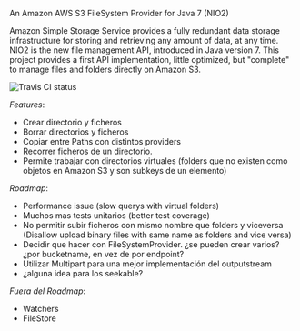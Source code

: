 An Amazon AWS S3 FileSystem Provider for Java 7 (NIO2)

Amazon Simple Storage Service provides a fully redundant data storage infrastructure for storing and retrieving any amount of data, at any time.
NIO2 is the new file management API, introduced in Java version 7. 
This project provides a first API implementation, little optimized, but "complete" to manage files and folders directly on Amazon S3.

<img src="https://travis-ci.org/jarnaiz/Amazon-S3-FileSystem-NIO2.png" alt="Travis CI status"/>

*Features*:

* Crear directorio y ficheros
* Borrar directorios y ficheros
* Copiar entre Paths con distintos providers
* Recorrer ficheros de un directorio.
* Permite trabajar con directorios virtuales (folders que no existen como objetos en Amazon S3 y son subkeys de un elemento)

*Roadmap*:

* Performance issue (slow querys with virtual folders)
* Muchos mas tests unitarios (better test coverage)
* No permitir subir ficheros con mismo nombre que folders y viceversa (Disallow upload binary files with same name as folders and vice versa)
* Decidir que hacer con FileSystemProvider. ¿se pueden crear varios? ¿por bucketname, en vez de por endpoint?
* Utilizar Multipart para una mejor implementación del outputstream
* ¿alguna idea para los seekable?

*Fuera del Roadmap*:

* Watchers
* FileStore
